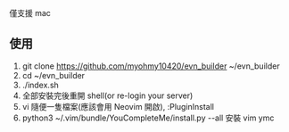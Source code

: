 僅支援 mac

## 使用
1. git clone https://github.com/myohmy10420/evn_builder ~/evn_builder
2. cd ~/evn_builder
3. ./index.sh
4. 全部安裝完後重開 shell(or re-login your server)
5. vi 隨便一隻檔案(應該會用 Neovim 開啟), :PluginInstall
6. python3 ~/.vim/bundle/YouCompleteMe/install.py --all 安裝 vim ymc
